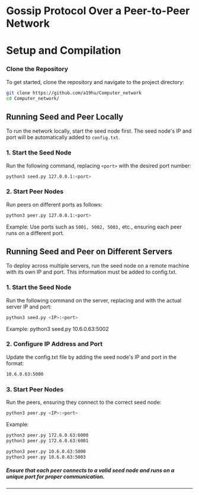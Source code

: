 # Gossip Protocol Over a Peer-to-Peer Network





# Setup and Compilation
### Clone the Repository
To get started, clone the repository and navigate to the project directory:
```bash
git clone https://github.com/a19hu/Computer_network
cd Computer_network/
```
## Running Seed and Peer Locally
To run the network locally, start the seed node first. The seed node's IP and port will be automatically added to ```config.txt```.
### 1. Start the Seed Node
Run the following command, replacing ```<port>``` with the desired port number:
```bash
python3 seed.py 127.0.0.1:<port>
```
### 2. Start Peer Nodes
Run peers on different ports as follows:
```bash
python3 peer.py 127.0.0.1:<port>
```
Example: Use ports such as ```5001, 5002, 5003,``` etc., ensuring each peer runs on a different port.


## Running Seed and Peer on Different Servers
To deploy across multiple servers, run the seed node on a remote machine with its own IP and port. This information must be added to config.txt.
### 1. Start the Seed Node
Run the following command on the server, replacing <IP> and <port> with the actual server IP and port:
```bash
python3 seed.py <IP>:<port>
```
Example: python3 seed.py 10.6.0.63:5002

### 2. Configure IP Address and Port

Update the config.txt file by adding the seed node's IP and port in the format:
```bash
10.6.0.63:5000
```
### 3. Start Peer Nodes
Run the peers, ensuring they connect to the correct seed node:
```bash
python3 peer.py <IP>:<port>
```
Example:
```bash
python3 peer.py 172.6.0.63:6000
python3 peer.py 172.6.0.63:6001

python3 peer.py 10.6.0.63:5000
python3 peer.py 10.6.0.63:5003
```

##### Ensure that each peer connects to a valid seed node and runs on a unique port for proper communication.
---